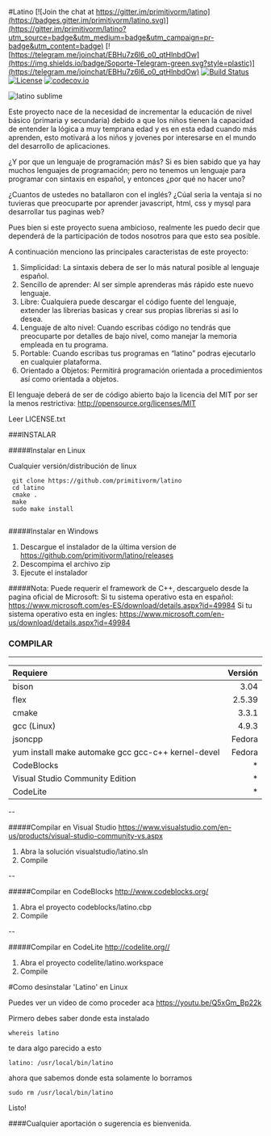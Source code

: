 #Latino
[![Join the chat at https://gitter.im/primitivorm/latino](https://badges.gitter.im/primitivorm/latino.svg)](https://gitter.im/primitivorm/latino?utm_source=badge&utm_medium=badge&utm_campaign=pr-badge&utm_content=badge)
[![https://telegram.me/joinchat/EBHu7z6l6_o0_qtHlnbdOw](https://img.shields.io/badge/Soporte-Telegram-green.svg?style=plastic)](https://telegram.me/joinchat/EBHu7z6l6_o0_qtHlnbdOw)
[![Build Status](https://travis-ci.org/primitivorm/latino.svg?branch=master)](https://travis-ci.org/primitivorm/latino)
<a href="http://lenguaje-latino.org"><img src="https://img.shields.io/npm/l/vue.svg" alt="License"></a>
[![codecov.io](http://codecov.io/github/primitivorm/latino/coverage.svg?branch=master)](http://codecov.io/github/primitivorm/latino?branch=master)

![latino sublime](https://raw.githubusercontent.com/primitivorm/latino/master/SublimeTextSyntax/latino_sublime.png "latino sublime")

Este proyecto nace de la necesidad de incrementar la educación de nivel básico (primaria y secundaria)
debido a que los niños tienen la capacidad de entender la lógica a muy temprana edad y es en esta edad
cuando más aprenden, esto motivará a los niños y jovenes por interesarse en el mundo del desarrollo de aplicaciones.

¿Y por que un lenguaje de programación más?
Si es bien sabido que ya hay muchos lenguajes de programación; pero no tenemos un lenguaje para programar
con sintaxis en español, y entonces ¿por qué no hacer uno?

¿Cuantos de ustedes no batallaron con el inglés?
¿Cúal seria la ventaja si no tuvieras que preocuparte por aprender javascript, html, css y mysql para desarrollar tus paginas web?

Pues bien si este proyecto suena ambicioso, realmente les puedo decir que dependerá de la participación de todos nosotros para que esto sea posible.

A continuación menciono las principales caracteristas de este proyecto:

1. Simplicidad: La sintaxis debera de ser lo más natural posible al lenguaje español.
2. Sencillo de aprender: Al ser simple aprenderas más rápido este nuevo lenguaje.
3. Libre: Cualquiera puede descargar el código fuente del lenguaje, extender las librerias basicas y crear sus propias librerias si asi lo desea.
4. Lenguaje de alto nivel: Cuando escribas código no tendrás que preocuparte por detalles de bajo nivel, como manejar la memoria empleada en tu programa.
5. Portable: Cuando escribas tus programas en “latino” podras ejecutarlo en cualquier plataforma.
6. Orientado a Objetos: Permitirá programación orientada a procedimientos así como orientada a objetos.

El lenguaje deberá de ser de código abierto bajo la licencia del MIT por ser la menos restrictiva:
http://opensource.org/licenses/MIT

Leer LICENSE.txt


###INSTALAR

#####Instalar en Linux

Cualquier versión/distribución de linux

```
 git clone https://github.com/primitivorm/latino
 cd latino
 cmake .
 make
 sudo make install
 
```

#####Instalar en Windows
1. Descargue el instalador de la última version de https://github.com/primitivorm/latino/releases
2. Descompima el archivo zip
3. Ejecute el instalador

#####Nota:
Puede requerir el framework de C++, descarguelo desde la pagina oficial de Microsoft:
Si tu sistema operativo esta en español:
https://www.microsoft.com/es-ES/download/details.aspx?id=49984
Si tu sistema operativo esta en ingles:
https://www.microsoft.com/en-us/download/details.aspx?id=49984


### COMPILAR

---

|Requiere | Versión |
| :---    |    ---: |
| bison   |    3.04 |
| flex    |  2.5.39 |
| cmake   |   3.3.1 |
| gcc (Linux)|4.9.3 |
|jsoncpp| Fedora|
|yum install make automake gcc gcc-c++ kernel-devel|Fedora|
| CodeBlocks | * |
| Visual Studio Community Edition| * |
| CodeLite | * |
--


#####Compilar en Visual Studio https://www.visualstudio.com/en-us/products/visual-studio-community-vs.aspx
1. Abra la solución visualstudio/latino.sln
2. Compile

--

#####Compilar en CodeBlocks http://www.codeblocks.org/
1. Abra el proyecto codeblocks/latino.cbp
2. Compile

--

#####Compilar en CodeLite http://codelite.org//
1. Abra el proyecto codelite/latino.workspace
2. Compile



#Como desinstalar 'Latino' en Linux

Puedes ver un video de como proceder aca https://youtu.be/Q5xGm_Bp22k

Pirmero debes saber donde esta instalado
 
 ```
 whereis latino
 ```
 
 te dara algo parecido a esto

 ```
 latino: /usr/local/bin/latino

 ```
 
 ahora que sabemos donde esta solamente lo borramos 
 ```
 sudo rm /usr/local/bin/latino

 ```
 
 Listo!

####Cualquier aportación o sugerencia es bienvenida.
